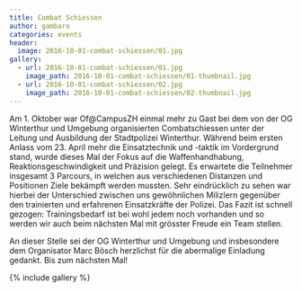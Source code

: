 ```yaml
---
title: Combat Schiessen
author: gambaro
categories: events
header:
  image: 2016-10-01-combat-schiessen/01.jpg
gallery:
  - url: 2016-10-01-combat-schiessen/01.jpg
    image_path: 2016-10-01-combat-schiessen/01-thumbnail.jpg
  - url: 2016-10-01-combat-schiessen/02.jpg
    image_path: 2016-10-01-combat-schiessen/02-thumbnail.jpg
---
```


Am 1. Oktober war Of@CampusZH einmal mehr zu Gast bei dem von der OG Winterthur
und Umgebung organisierten Combatschiessen unter der Leitung und Ausbildung der
Stadtpolizei Winterthur. W&auml;hrend beim ersten Anlass vom 23. April mehr die
Einsatztechnik und -taktik im Vordergrund stand, wurde dieses Mal der Fokus auf
die Waffenhandhabung, Reaktionsgeschwindigkeit und Pr&auml;zision gelegt. Es
erwartete die Teilnehmer insgesamt 3 Parcours, in welchen aus verschiedenen
Distanzen und Positionen Ziele bek&auml;mpft werden mussten. Sehr
eindr&uuml;cklich zu sehen war hierbei der Unterschied zwischen uns
gew&ouml;hnlichen Milizlern gegen&uuml;ber den trainierten und erfahrenen
Einsatzkr&auml;fte der Polizei. Das Fazit ist schnell gezogen: Trainingsbedarf
ist bei wohl jedem noch vorhanden und so werden wir auch beim n&auml;chsten Mal
mit gr&ouml;sster Freude ein Team stellen.
 
An dieser Stelle sei der OG Winterthur und Umgebung und insbesondere dem
Organisator Marc B&ouml;sch herzlichst für die abermalige Einladung gedankt.
Bis zum n&auml;chsten Mal!

{% include gallery %}
